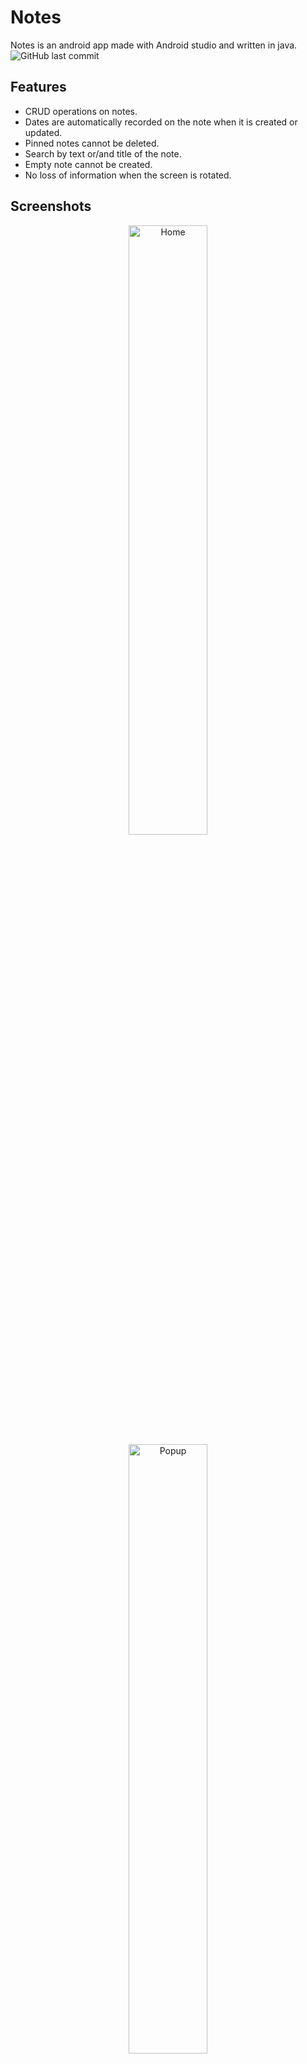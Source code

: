 # Notes
Notes is an android app made with Android studio and written in java.<br />
<img alt="GitHub last commit" src="https://img.shields.io/github/last-commit/Paradonized/Ski-Resort?style=plastic">

## Features
* CRUD operations on notes.
* Dates are automatically recorded on the note when it is created or updated.
* Pinned notes cannot be deleted.
* Search by text or/and title of the note.
* Empty note cannot be created.
* No loss of information when the screen is rotated.

## Screenshots
<p align="center">
 <img alt="Home" width="50%" src="https://user-images.githubusercontent.com/85744016/175787010-18175103-27bd-4291-b43f-53659cb0b0ba.png" />

 <img alt="Popup" width="50%" src="https://user-images.githubusercontent.com/85744016/175787370-97e9a318-b846-471d-a57a-54e62db342ac.png" />

 <img alt="Create Note" width="50%" src="https://user-images.githubusercontent.com/85744016/175787015-fd00af1a-9deb-4a1b-83c0-04cb2ea836b2.png" />
 
<img alt="Search Note" width="50%" src="https://user-images.githubusercontent.com/85744016/175787028-728dae1c-8332-4d96-b0a0-eb125e9e76e5.png" />
 
 <img alt="View Note" width="50%" src="https://user-images.githubusercontent.com/85744016/175787042-b7effd98-a07a-4d4d-8d35-32ebae3b2ceb.png" />
</p>

## Technical Part
* RecyclerView is used in order to visualize all notes. 
* RelativeLayout is used in order to fit as many notes as possible and to lessen the empty space between notes.
* With CardView is visualized each note with its title (if it has one), content and date of creation.
* Popup menu is used for deleting or pinning/unpinning notes.
* RoomDB is used as our database.

## Future improvements
* Profiles.
* Tags.
* Filter by tags.
* Side menu.
